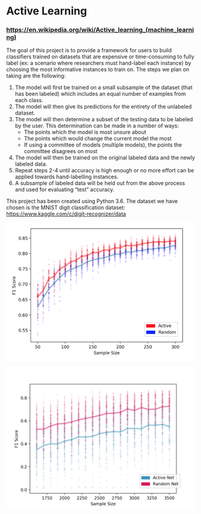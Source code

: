 # Active Learning
### https://en.wikipedia.org/wiki/Active_learning_(machine_learning)

The goal of this project is to provide a framework for users to build classifiers trained on datasets that are expensive or time-consuming to fully label (ex: a scenario where researchers must hand-label each instance) by choosing the most informative instances to train on. The steps we plan on taking are the following:
  1. The model will first be trained on a small subsample of the dataset (that has been labeled) which includes an equal number of examples from each class. 
  2. The model will then give its predictions for the entirety of the unlabeled dataset. 
  3. The model will then determine a subset of the testing data to be labeled by the user. This determination can be made in a number of ways:
      - The points which the model is most unsure about
      - The points which would change the current model the most
      - If using a committee of models (multiple models), the points the committee disagrees on most
  4. The model will then be trained on the original labeled data and the newly labeled data.
  5. Repeat steps 2-4 until accuracy is high enough or no more effort can be applied towards hand-labelling instances.
  6. A subsample of labeled data will be held out from the above process and used for evaluating “test” accuracy.

This project has been created using Python 3.6.
The dataset we have chosen is the MNIST digit classification dataset: https://www.kaggle.com/c/digit-recognizer/data

![alt text](https://github.com/danielbarkhorn/Active_Learning/blob/master/src/graphing/graph_outputs/ActiveLearningKey.png)

![alt text](https://github.com/danielbarkhorn/Active_Learning/blob/master/src/graphing/graph_outputs/NN-act-rand.png)
